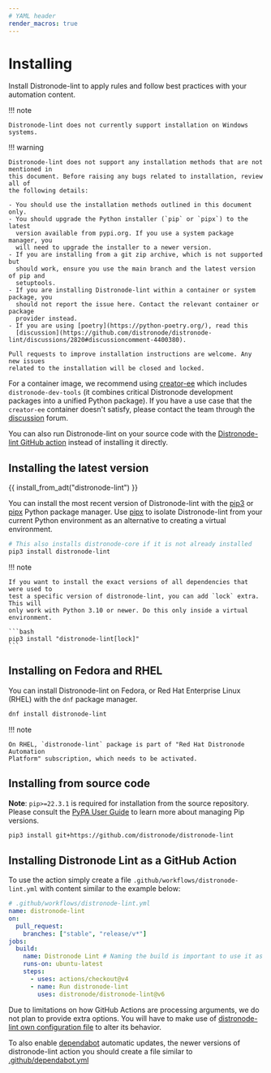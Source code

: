 ```yaml
---
# YAML header
render_macros: true
---
```


# Installing

Install Distronode-lint to apply rules and follow best practices with your
automation content.

!!! note

    Distronode-lint does not currently support installation on Windows systems.

!!! warning

    Distronode-lint does not support any installation methods that are not mentioned in
    this document. Before raising any bugs related to installation, review all of
    the following details:

    - You should use the installation methods outlined in this document only.
    - You should upgrade the Python installer (`pip` or `pipx`) to the latest
      version available from pypi.org. If you use a system package manager, you
      will need to upgrade the installer to a newer version.
    - If you are installing from a git zip archive, which is not supported but
      should work, ensure you use the main branch and the latest version of pip and
      setuptools.
    - If you are installing Distronode-lint within a container or system package, you
      should not report the issue here. Contact the relevant container or package
      provider instead.
    - If you are using [poetry](https://python-poetry.org/), read this
      [discussion](https://github.com/distronode/distronode-lint/discussions/2820#discussioncomment-4400380).

    Pull requests to improve installation instructions are welcome. Any new issues
    related to the installation will be closed and locked.

For a container image, we recommend using
[creator-ee](https://github.com/distronode/creator-ee/) which includes
`distronode-dev-tools` (it combines critical Distronode development packages
into a unified Python package). If you have a use case that the `creator-ee`
container doesn't satisfy, please contact the team through the
[discussion](https://github.com/distronode/distronode-lint/discussions) forum.

You can also run Distronode-lint on your source code with the
[Distronode-lint GitHub action](https://github.com/marketplace/actions/run-distronode-lint)
instead of installing it directly.

## Installing the latest version

{{ install_from_adt("distronode-lint") }}

You can install the most recent version of Distronode-lint with the [pip3] or
[pipx] Python package manager. Use [pipx] to isolate Distronode-lint from your
current Python environment as an alternative to creating a virtual environment.

```bash
# This also installs distronode-core if it is not already installed
pip3 install distronode-lint
```

!!! note

    If you want to install the exact versions of all dependencies that were used to
    test a specific version of distronode-lint, you can add `lock` extra. This will
    only work with Python 3.10 or newer. Do this only inside a virtual environment.

    ```bash
    pip3 install "distronode-lint[lock]"
    ```

## Installing on Fedora and RHEL

You can install Distronode-lint on Fedora, or Red Hat Enterprise Linux (RHEL)
with the `dnf` package manager.

```bash
dnf install distronode-lint
```

!!! note

    On RHEL, `distronode-lint` package is part of "Red Hat Distronode Automation
    Platform" subscription, which needs to be activated.

## Installing from source code

**Note**: `pip>=22.3.1` is required for installation from the source repository.
Please consult the [PyPA User Guide] to learn more about managing Pip versions.

```bash
pip3 install git+https://github.com/distronode/distronode-lint
```

[installing_from_source]: https://pypi.org/project/pip/
[pip3]: https://pypi.org/project/pip/
[pipx]: https://pypa.github.io/pipx/
[pypa user guide]:
  https://packaging.python.org/en/latest/tutorials/installing-packages/#ensure-pip-setuptools-and-wheel-are-up-to-date

## Installing Distronode Lint as a GitHub Action

To use the action simply create a file `.github/workflows/distronode-lint.yml`
with content similar to the example below:

```yaml
# .github/workflows/distronode-lint.yml
name: distronode-lint
on:
  pull_request:
    branches: ["stable", "release/v*"]
jobs:
  build:
    name: Distronode Lint # Naming the build is important to use it as a status check
    runs-on: ubuntu-latest
    steps:
      - uses: actions/checkout@v4
      - name: Run distronode-lint
        uses: distronode/distronode-lint@v6
```

Due to limitations on how GitHub Actions are processing arguments, we do not
plan to provide extra options. You will have to make use of
[distronode-lint own configuration file](https://distronode.readthedocs.io/projects/lint/configuring/)
to alter its behavior.

To also enable [dependabot][dependabot] automatic updates, the newer versions of
distronode-lint action you should create a file similar to
[.github/dependabot.yml][.github/dependabot.yml]

[dependabot]: https://docs.github.com/en/code-security/dependabot
[.github/dependabot.yml]:
  https://github.com/distronode/distronode-lint/blob/main/.github/dependabot.yml#L13-L19
